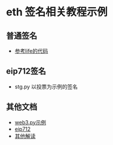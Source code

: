 # eth 签名相关教程示例

## 普通签名
- [参考life的代码](https://github.com/junjie9021/simple-airdrop-demo/blob/main/life/mint.py#L13)

## eip712签名
- stg.py 以投票为示例的签名

## 其他文档
- [web3.py示例](https://web3py.readthedocs.io/en/v5/web3.eth.account.html#sign-a-message)
- [eip712](https://eips.ethereum.org/EIPS/eip-712)
- [其他解读](https://juejin.cn/post/7148341033393192973)
